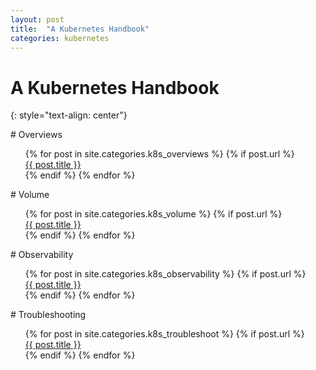 ```yaml
---
layout: post
title:  "A Kubernetes Handbook"
categories: kubernetes
---
```


# A Kubernetes Handbook
{: style="text-align: center"}

<div markdown="1"># Overviews
<div>
  <ul style="list-style-type:none">
    {% for post in site.categories.k8s_overviews %}
      {% if post.url %}
         <li><a href="{{ post.url }}">{{ post.title }}</a></li>
      {% endif %}
     {% endfor %}
   </ul>

<div markdown="1"># Volume
<div>
  <ul style="list-style-type:none">
    {% for post in site.categories.k8s_volume %}
      {% if post.url %}
         <li><a href="{{ post.url }}">{{ post.title }}</a></li>
      {% endif %}
     {% endfor %}
   </ul>   

<div markdown="1"># Observability
<div>
  <ul style="list-style-type:none">
    {% for post in site.categories.k8s_observability %}
      {% if post.url %}
         <li><a href="{{ post.url }}">{{ post.title }}</a></li>
      {% endif %}
     {% endfor %}
   </ul>  

<div markdown="1"># Troubleshooting
<div>
  <ul style="list-style-type:none">
    {% for post in site.categories.k8s_troubleshoot %}
      {% if post.url %}
         <li><a href="{{ post.url }}">{{ post.title }}</a></li>
      {% endif %}
     {% endfor %}
   </ul>  